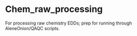 # Chem_raw_processing
For processing raw chemistry EDDs; prep for running through AleneOnion/QAQC scripts.
